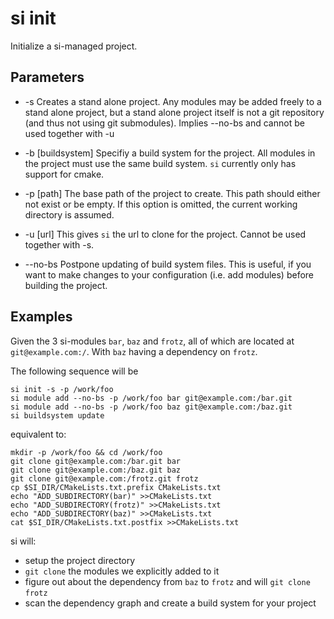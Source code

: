 
# si init

Initialize a si-managed project.

## Parameters

*	-s
	Creates a stand alone project. Any modules may be added freely to a stand alone project,
	but a stand alone project itself is not a git repository (and thus not using git
	submodules).
	Implies --no-bs and cannot be used together with -u

*	-b [buildsystem]
	Specifiy a build system for the project. All modules in the project must use the same
	build system. `si` currently only has support for cmake.

*	-p [path]
	The base path of the project to create. This path should either not exist or be empty.
	If this option is omitted, the current working directory is assumed.

*	-u [url]
	This gives `si` the url to clone for the project. Cannot be used together with -s.

*	--no-bs
	Postpone updating of build system files. This is useful, if you want to make changes to
	your configuration (i.e. add modules) before building the project.

## Examples

Given the 3 si-modules `bar`, `baz` and `frotz`, all of which are located at
`git@example.com:/`.
With `baz` having a dependency on `frotz`.

The following sequence will be

	si init -s -p /work/foo
	si module add --no-bs -p /work/foo bar git@example.com:/bar.git
	si module add --no-bs -p /work/foo baz git@example.com:/baz.git
	si buildsystem update

equivalent to:

	mkdir -p /work/foo && cd /work/foo
	git clone git@example.com:/bar.git bar
	git clone git@example.com:/baz.git baz
	git clone git@example.com:/frotz.git frotz
	cp $SI_DIR/CMakeLists.txt.prefix CMakeLists.txt
	echo "ADD_SUBDIRECTORY(bar)" >>CMakeLists.txt
	echo "ADD_SUBDIRECTORY(frotz)" >>CMakeLists.txt
	echo "ADD_SUBDIRECTORY(baz)" >>CMakeLists.txt
	cat $SI_DIR/CMakeLists.txt.postfix >>CMakeLists.txt

si will:
-   setup the project directory
-   `git clone` the modules we explicitly added to it
-   figure out about the dependency from `baz` to `frotz` and will `git clone` `frotz`
-   scan the dependency graph and create a build system for your project


